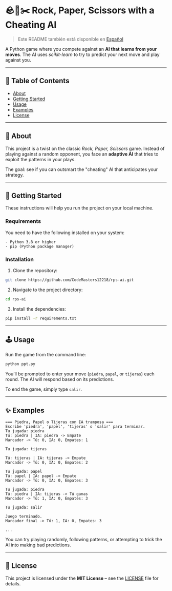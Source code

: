 ﻿# 🪨📄✂️ Rock, Paper, Scissors with a Cheating AI

> Este README también está disponible en [Español](README.md)

A Python game where you compete against an **AI that learns from your moves**.
The AI uses *scikit-learn* to try to predict your next move and play against you.

---

## 📑 Table of Contents

* [About](#about)
* [Getting Started](#getting-started)
* [Usage](#usage)
* [Examples](#examples)
* [License](#license)

---

## 🧾 About <a name="about"></a>

This project is a twist on the classic *Rock, Paper, Scissors* game.
Instead of playing against a random opponent, you face an **adaptive AI** that tries to exploit the patterns in your plays.

The goal: see if you can outsmart the "cheating" AI that anticipates your strategy.

---

## 🚀 Getting Started <a name="getting-started"></a>

These instructions will help you run the project on your local machine.

### Requirements

You need to have the following installed on your system:

```
- Python 3.8 or higher
- pip (Python package manager)
```

### Installation

1. Clone the repository:

```bash
git clone https://github.com/CodeMasters12218/rps-ai.git
```

2. Navigate to the project directory:

```bash
cd rps-ai
```

3. Install the dependencies:

```bash
pip install -r requirements.txt
```

---

## 🕹️ Usage <a name="usage"></a>

Run the game from the command line:

```bash
python ppt.py
```

You’ll be prompted to enter your move (`piedra`, `papel`, or `tijeras`) each round.
The AI will respond based on its predictions.

To end the game, simply type `salir`.

---

## ✨ Examples <a name="examples"></a>

```
=== Piedra, Papel o Tijeras con IA tramposa ===
Escribe 'piedra', 'papel', 'tijeras' o 'salir' para terminar.
Tu jugada: piedra
Tú: piedra | IA: piedra -> Empate
Marcador -> Tú: 0, IA: 0, Empates: 1

Tu jugada: tijeras

Tú: tijeras | IA: tijeras -> Empate
Marcador -> Tú: 0, IA: 0, Empates: 2

Tu jugada: papel
Tú: papel | IA: papel -> Empate
Marcador -> Tú: 0, IA: 0, Empates: 3

Tu jugada: piedra
Tú: piedra | IA: tijeras -> Tú ganas
Marcador -> Tú: 1, IA: 0, Empates: 3

Tu jugada: salir

Juego terminado.
Marcador final -> Tú: 1, IA: 0, Empates: 3

...
```

You can try playing randomly, following patterns, or attempting to trick the AI into making bad predictions.

---

## 📜 License <a name="license"></a>

This project is licensed under the **MIT License** – see the [LICENSE](LICENSE) file for details.

